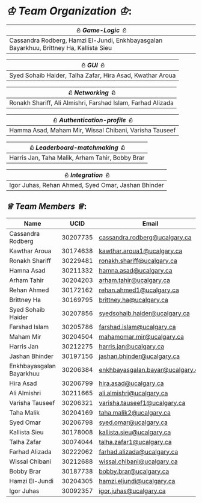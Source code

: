 # *♔ Team Organization ♔*:
| *♘ Game-Logic ♘*         | 
|--------------------------|
| Cassandra Rodberg, Hamzi El-Jundi, Enkhbayasgalan Bayarkhuu, Brittney Ha, Kallista Sieu |

| *♘ GUI ♘* | 
|-------------|
| Syed Sohaib Haider, Talha Zafar, Hira Asad, Kwathar Aroua |

| *♘ Networking ♘* |
|-------------|
| Ronakh Shariff, Ali Almishri, Farshad Islam, Farhad Alizada |

| *♘ Authentication-profile ♘* |
|-------------|
| Hamma Asad, Maham Mir, Wissal Chibani, Varisha Tauseef |

| *♘ Leaderboard-matchmaking ♘* |
|-------------| 
| Harris Jan, Taha Malik, Arham Tahir, Bobby Brar |

| *♘ Integration ♘* |
|-------------|
| Igor Juhas, Rehan Ahmed, Syed Omar, Jashan Bhinder |

## *♕ Team Members ♕*:



| Name                          | UCID      | Email                          |
|-------------------------------|-----------|--------------------------------|
| Cassandra Rodberg             | 30207735  | cassandra.rodberg@ucalgary.ca  |
| Kawthar Aroua                 | 30174638  | kawthar.aroua1@ucalgary.ca     |
| Ronakh Shariff                | 30229481  | ronakh.shariff@ucalgary.ca     |
| Hamna Asad                    | 30211332  | hamna.asad@ucalgary.ca         |
| Arham Tahir                   | 30204203  | arham.tahir@ucalgary.ca        |
| Rehan Ahmed                   | 30172162  | rehan.ahmed1@ucalgary.ca       |
| Brittney Ha                   | 30169795  | brittney.ha@ucalgary.ca        |
| Syed Sohaib Haider            | 30207856  | syedsohaib.haider@ucalgary.ca  |
| Farshad Islam                 | 30205786  | farshad.islam@ucalgary.ca      |
| Maham Mir                     | 30204504  | mahamomar.mir@ucalgary.ca      |
| Harris Jan                    | 30212275  | harris.jan@ucalgary.ca         |
| Jashan Bhinder                | 30197156  | jashan.bhinder@ucalgary.ca     |
| Enkhbayasgalan Bayarkhuu      | 30206384  | enkhbayasgalan.bayar@ucalgary.ca |
| Hira Asad                     | 30206799  | hira.asad@ucalgary.ca          |
| Ali Almishri                  | 30211665  | ali.almishri@ucalgary.ca       |
| Varisha Tauseef               | 30206321  | varisha.tauseef1@ucalgary.ca   |
| Taha Malik                    | 30204169  | taha.malik2@ucalgary.ca        |
| Syed Omar                     | 30206798  | syed.omar@ucalgary.ca          |
| Kallista Sieu                 | 30178008  | kallista.sieu@ucalgary.ca      |
| Talha Zafar                   | 30074044  | talha.zafar1@ucalgary.ca       |
| Farhad Alizada                | 30222062  | farhad.alizada@ucalgary.ca     |
| Wissal Chibani                | 30212688  | wissal.chibani@ucalgary.ca     |
| Bobby Brar                    | 30187738  | bobby.brar@ucalgary.ca         |
| Hamzi El-Jundi                | 30204305  | hamzi.eljundi@ucalgary.ca      |
| Igor Juhas                    | 30092357  | igor.juhas@ucalgary.ca         |
